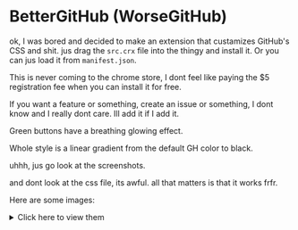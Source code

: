 # BetterGitHub (WorseGitHub)

ok, I was bored and decided to make an extension that custamizes GitHub's CSS and shit. jus drag the `src.crx` file into the thingy and install it. Or you can jus load it from `manifest.json`.

This is never coming to the chrome store, I dont feel like paying the $5 registration fee when you can install it for free.

If you want a feature or something, create an issue or something, I dont know and I really dont care. Ill add it if I add it.

Green buttons have a breathing glowing effect.

Whole style is a linear gradient from the default GH color to black.

uhhh, jus go look at the screenshots.

and dont look at the css file, its awful.
all that matters is that it works frfr.

Here are some images:
<details>
<summary>Click here to view them</summary>
<br />
<img src="https://cdn.discordapp.com/attachments/1017863329156452494/1086107940274053190/image.png" />
<img src="https://cdn.discordapp.com/attachments/1017863329156452494/1086108140266848256/image.png" />
<img src="https://cdn.discordapp.com/attachments/1017863329156452494/1086108345586425917/image.png" />
<img src="https://cdn.discordapp.com/attachments/1017863329156452494/1086108475693740072/image.png" />
<img src="https://cdn.discordapp.com/attachments/1017863329156452494/1086108574889029743/image.png" />
<img src="https://cdn.discordapp.com/attachments/1017863329156452494/1086108702416846908/image.png" />
<img src="https://cdn.discordapp.com/attachments/1017863329156452494/1086108964502114456/breathingEffect.gif" />
</details>